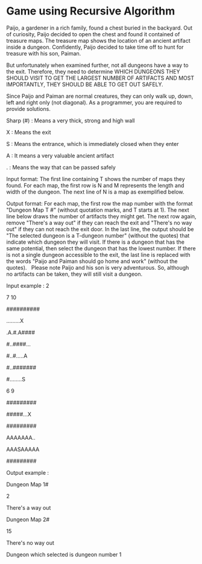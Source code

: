 # Game using Recursive Algorithm 

Paijo, a gardener in a rich family, found a chest buried in the backyard. Out of curiosity, Paijo decided to open the chest and found it contained of treasure maps. The treasure map shows the location of an ancient artifact inside a dungeon. Confidently, Paijo decided to take time off to hunt for treasure with his son, Paiman.

But unfortunately when examined further, not all dungeons have a way to the exit. Therefore, they need to determine WHICH DUNGEONS THEY SHOULD VISIT TO GET THE LARGEST NUMBER OF ARTIFACTS AND MOST IMPORTANTLY, THEY SHOULD BE ABLE TO GET OUT SAFELY.

Since Paijo and Paiman are normal creatures, they can only walk up, down, left and right only (not diagonal).
As a programmer, you are required to provide solutions.

Sharp (#) : Means a very thick, strong and high wall

X : Means the exit

S : Means the entrance, which is immediately closed when they enter

A : It means a very valuable ancient artifact

.  : Means the way that can be passed safely 

Input format:
The first line containing T shows the number of maps they found. For each map, the first row is N and M represents the length and width of the dungeon. The next line of N is a map as exemplified below.

Output format:
For each map, the first row the map number with the format "Dungeon Map T #" (without quotation marks, and T starts at 1). 
The next line below draws the number of artifacts they might get. The next row again, remove "There's a way out" if they can reach the exit and "There's no way out" if they can not reach the exit door. 
In the last line, the output should be "The selected dungeon is a T-dungeon number" (without the quotes) that indicate which dungeon they will visit. If there is a dungeon that has the same potential, then select the dungeon that has the lowest number.
If there is not a single dungeon accessible to the exit, the last line is replaced with the words "Paijo and Paiman should go home and work" (without the quotes).
 
Please note Paijo and his son is very adventurous. So, although no artifacts can be taken, they will still visit a dungeon.

Input example :
2

7 10

##########

.........X 

.A.#.A####

#..####...


#..#.....A

#..#######

#........S



6 9

#########

#####...X

#########

AAAAAAA..

AAASAAAAA

######### 

Output example :

Dungeon Map 1#

2

There's a way out

Dungeon Map 2#

15 

There's no way out

Dungeon which selected is dungeon number 1

